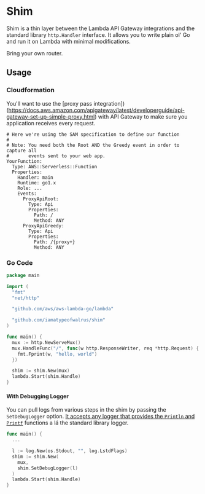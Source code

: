 # Shim
Shim is a thin layer between the Lambda API Gateway integrations and the standard library `http.Handler` interface. It allows you to write plain ol' Go and run it on Lambda with minimal modifications.

Bring your own router.

## Usage
### Cloudformation
You'll want to use the [proxy pass integration])(https://docs.aws.amazon.com/apigateway/latest/developerguide/api-gateway-set-up-simple-proxy.html) with API Gateway to make sure you application receives every request.

```
# Here we're using the SAM specification to define our function
#
# Note: You need both the Root AND the Greedy event in order to capture all
#       events sent to your web app.
YourFunction:
  Type: AWS::Serverless::Function
  Properties:
    Handler: main
    Runtime: go1.x
    Role: ...
    Events:
      ProxyApiRoot:
        Type: Api
        Properties:
          Path: /
          Method: ANY
      ProxyApiGreedy:
        Type: Api
        Properties:
          Path: /{proxy+}
          Method: ANY
```
### Go Code
```go
package main

import (
  "fmt"
  "net/http"

  "github.com/aws/aws-lambda-go/lambda"

  "github.com/iamatypeofwalrus/shim"
)

func main() {
  mux := http.NewServeMux()
  mux.HandleFunc("/", func(w http.ResponseWriter, req *http.Request) {
    fmt.Fprint(w, "hello, world")
  })

  shim := shim.New(mux)
  lambda.Start(shim.Handle)
}
```

#### With Debugging Logger
You can pull logs from various steps in the shim by passing the `SetDebugLogger` option. [It accepts any logger that provides
the `Println` and `Printf`](https://github.com/iamatypeofwalrus/shim/blob/56bb8c10bbb8e36d964551ceace772f675141ec8/log.go#L5) functions a lá the standard library logger.

```go
func main() {
  ...

  l := log.New(os.Stdout, "", log.LstdFlags)
  shim := shim.New(
    mux,
    shim.SetDebugLogger(l)
  )
  lambda.Start(shim.Handle)
}
```